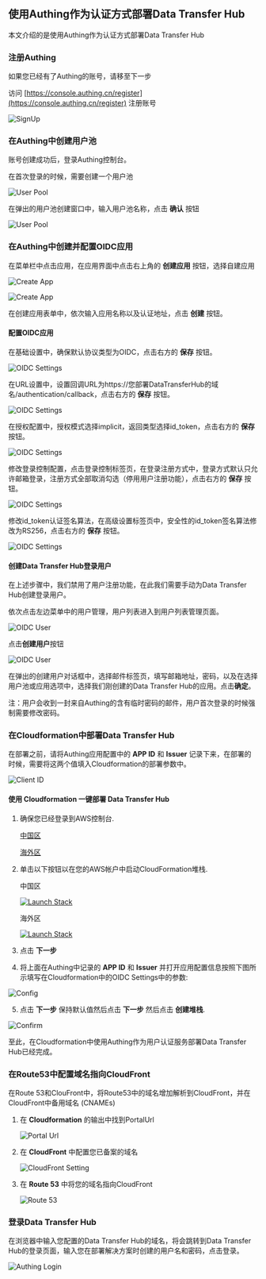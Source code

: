 ## 使用Authing作为认证方式部署Data Transfer Hub

本文介绍的是使用Authing作为认证方式部署Data Transfer Hub

### 注册Authing

如果您已经有了Authing的账号，请移至下一步

访问 [https://console.authing.cn/register](https://console.authing.cn/register) 注册账号

![SignUp](./images/signup.jpg)

### 在Authing中创建用户池

账号创建成功后，登录Authing控制台。

在首次登录的时候，需要创建一个用户池

![User Pool](./images/authing_pool_1.jpg)

在弹出的用户池创建窗口中，输入用户池名称，点击 **确认** 按钮

![User Pool](./images/authing_pool_2.jpg)

### 在Authing中创建并配置OIDC应用

在菜单栏中点击应用，在应用界面中点击右上角的 **创建应用** 按钮，选择自建应用

![Create App](./images/authing_app_1.jpg)

![Create App](./images/authing_app_2.jpg)

在创建应用表单中，依次输入应用名称以及认证地址，点击 **创建** 按钮。
#### 配置OIDC应用

在基础设置中，确保默认协议类型为OIDC，点击右方的 **保存** 按钮。

![OIDC Settings](./images/authing_setting_1.jpg)

在URL设置中，设置回调URL为https://您部署DataTransferHub的域名/authentication/callback，点击右方的 **保存** 按钮。

![OIDC Settings](./images/authing_setting_2.jpg)

在授权配置中，授权模式选择implicit，返回类型选择id_token，点击右方的 **保存** 按钮。

![OIDC Settings](./images/authing_setting_3.jpg)

修改登录控制配置，点击登录控制标签页，在登录注册方式中，登录方式默认只允许邮箱登录，注册方式全部取消勾选（停用用户注册功能），点击右方的 **保存** 按钮。

![OIDC Settings](./images/authing_setting_4.jpg)

修改id_token认证签名算法，在高级设置标签页中，安全性的id_token签名算法修改为RS256，点击右方的 **保存** 按钮。

![OIDC Settings](./images/authing_setting_5.jpg)

#### 创建Data Transfer Hub登录用户

在上述步骤中，我们禁用了用户注册功能，在此我们需要手动为Data Transfer Hub创建登录用户。

依次点击左边菜单中的用户管理，用户列表进入到用户列表管理页面。

![OIDC User](./images/authing_user_1.jpg)

点击**创建用户**按钮

![OIDC User](./images/authing_user_2.jpg)

在弹出的创建用户对话框中，选择邮件标签页，填写邮箱地址，密码，以及在选择用户池或应用选项中，选择我们刚创建的Data Transfer Hub的应用。点击**确定**。

注：用户会收到一封来自Authing的含有临时密码的邮件，用户首次登录的时候强制需要修改密码。

### 在Cloudformation中部署Data Transfer Hub

在部署之前，请将Authing应用配置中的 **APP ID** 和 **Issuer** 记录下来，在部署的时候，需要将这两个值填入Cloudformation的部署参数中。

![Client ID](./images/clientid.jpg)

#### 使用 Cloudformation 一键部署 Data Transfer Hub

1. 确保您已经登录到AWS控制台.

    [中国区](https://console.amazonaws.cn/console/home)

    [海外区](https://console.aws.amazon.com/console/home)

2. 单击以下按钮以在您的AWS帐户中启动CloudFormation堆栈.

    中国区

    [![Launch Stack](../../../launch-stack.png)](https://console.amazonaws.cn/cloudformation/home#/stacks/create/template?stackName=DataTransferHub&templateURL=https://s3.amazonaws.com/solutions-reference/data-transfer-hub/latest/DataTransferHub-openid.template)

    海外区

    [![Launch Stack](../../../launch-stack.png)](https://console.aws.amazon.com/cloudformation/home#/stacks/create/template?stackName=DataTransferHub&templateURL=https://s3.amazonaws.com/solutions-reference/data-transfer-hub/latest/DataTransferHub-openid.template)

3. 点击 **下一步**

4. 将上面在Authing中记录的 **APP ID** 和 **Issuer** 并打开应用配置信息按照下图所示填写在Cloudformation中的OIDC Settings中的参数:

  ![Config](./images/cf-config.jpg)
   
5. 点击 **下一步** 保持默认值然后点击 **下一步** 然后点击 **创建堆栈**.

  ![Confirm](./images/cf-check.jpg)

至此，在Cloudformation中使用Authing作为用户认证服务部署Data Transfer Hub已经完成。

### 在Route53中配置域名指向CloudFront

在Route 53和ClouFront中，将Route53中的域名增加解析到CloudFront，并在CloudFront中备用域名 (CNAMEs)

1. 在 **Cloudformation** 的输出中找到PortalUrl

   ![Portal Url](../../images/oidc-app-setting-output.jpg)

2. 在 **CloudFront** 中配置您已备案的域名

   ![CloudFront Setting](../../images/oidc-app-setting-cfn.jpg)

3. 在 **Route 53** 中将您的域名指向CloudFront

   ![Route 53](../../images/oidc-app-setting-r53.jpg)

### 登录Data Transfer Hub

在浏览器中输入您配置的Data Transfer Hub的域名，将会跳转到Data Transfer Hub的登录页面，输入您在部署解决方案时创建的用户名和密码，点击登录。

  ![Authing Login](./images/authing_signin.jpg)


